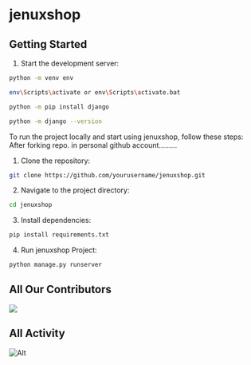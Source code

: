 # jenuxshop



## Getting Started
1. Start the development server:

```bash
python -m venv env
```
```bash
env\Scripts\activate or env\Scripts\activate.bat
```

```bash
python -m pip install django
```

```bash
python -m django --version
``` 

To run the project locally and start using jenuxshop, follow these steps:
After forking repo. in personal github account.........

1. Clone the repository:

```bash
git clone https://github.com/yourusername/jenuxshop.git
```

2. Navigate to the project directory:

```bash
cd jenuxshop
```

3. Install dependencies:

```bash
pip install requirements.txt
```

4. Run jenuxshop Project:

```bash
python manage.py runserver
```


## All Our Contributors

<a href="https://github.com/jsdhami/jenuxshop/graphs/contributors">
  <img src="https://contrib.rocks/image?repo=jsdhami/jenuxshop" />
</a>

## All Activity

![Alt](https://repobeats.axiom.co/api/embed/3ec1779ac10b579755c7d8fb88205384e21ada84.svg "Repobeats analytics image")
